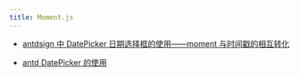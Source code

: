 ```yaml
---
title: Moment.js
---
```


- [antdsign 中 DatePicker 日期选择框的使用——moment 与时间戳的相互转化](https://blog.csdn.net/impossible1994727/article/details/120160935)

- [antd DatePicker 的使用](https://www.jianshu.com/p/6ce91bcbc1d8)
